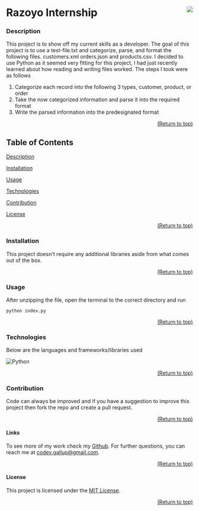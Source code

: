 <a name="readme-top"></a>

# Razoyo Internship [<img align="right" src="https://img.shields.io/badge/license-MIT-00beef"></img>](LICENSE)

### Description

This project is to show off my current skills as a developer. The goal of this project is to use a test-file.txt and categorize, parse, and format the following files. customers.xml orders.json and products.csv. I decided to use Python as it seemed very fitting for this project, I had just recently learned about how reading and writing files worked. The steps I took were as follows

1. Categorize each record into the following 3 types, customer, product, or order
2. Take the now categorized information and parse it into the required format
3. Write the parsed information into the predesignated format

  <p align="right"><a href="#readme-top">(Return to top)</a></p>

## Table of Contents

[Description](#description)

[Installation](#installation)

[Usage](#usage)

[Technologies](#technologies)

[Contribution](#contribution)

[License](#license)

  <p align="right"><a href="#readme-top">(Return to top)</a></p>
  
  ### Installation

This project doesn't require any additional libraries aside from what comes out of the box.

  <p align="right"><a href="#readme-top">(Return to top)</a></p>

### Usage

After unzipping the file, open the terminal to the correct directory and run

`python index.py`

  <p align="right"><a href="#readme-top">(Return to top)</a></p>

### Technologies

Below are the languages and frameworks/libraries used

![Python](https://img.shields.io/badge/python-3670A0?style=for-the-badge&logo=python&logoColor=ffdd54)

  <p align="right"><a href="#readme-top">(Return to top)</a></p>

### Contribution

Code can always be improved and if you have a suggestion to improve this project then fork the repo and create a pull request.

  <p align="right"><a href="#readme-top">(Return to top)</a></p>

#### Links

To see more of my work check my [Github](https://github.com/Codeyg12). For further questions, you can reach me at codey.gallup@gmail.com.

  <p align="right"><a href="#readme-top">(Return to top)</a></p>

#### License

This project is licensed under the [MIT License](LICENSE).

  <p align="right"><a href="#readme-top">(Return to top)</a></p>
